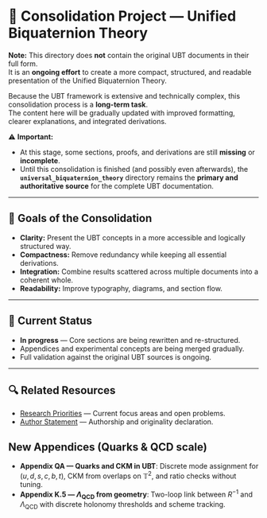 # 📄 Consolidation Project — Unified Biquaternion Theory

**Note:** This directory does **not** contain the original UBT documents in their full form.  
It is an **ongoing effort** to create a more compact, structured, and readable presentation of the Unified Biquaternion Theory.

Because the UBT framework is extensive and technically complex, this consolidation process is a **long-term task**.  
The content here will be gradually updated with improved formatting, clearer explanations, and integrated derivations.

⚠️ **Important:**  
- At this stage, some sections, proofs, and derivations are still **missing** or **incomplete**.  
- Until this consolidation is finished (and possibly even afterwards), the **`universal_biquaternion_theory`** directory remains the **primary and authoritative source** for the complete UBT documentation.

---

## 🎯 Goals of the Consolidation
- **Clarity:** Present the UBT concepts in a more accessible and logically structured way.
- **Compactness:** Remove redundancy while keeping all essential derivations.
- **Integration:** Combine results scattered across multiple documents into a coherent whole.
- **Readability:** Improve typography, diagrams, and section flow.

---

## 📌 Current Status
- **In progress** — Core sections are being rewritten and re-structured.
- Appendices and experimental concepts are being merged gradually.
- Full validation against the original UBT sources is ongoing.

---

## 🔍 Related Resources
- [Research Priorities](../RESEARCH_PRIORITIES.md) — Current focus areas and open problems.
- [Author Statement](../README.md#-author-statement) — Authorship and originality declaration.

## New Appendices (Quarks & QCD scale)

- **Appendix QA — Quarks and CKM in UBT**: Discrete mode assignment for $(u,d,s,c,b,t)$, CKM from overlaps on $\mathbb{T}^2$, and ratio checks without tuning.
- **Appendix K.5 — $\Lambda_{\mathrm{QCD}}$ from geometry**: Two-loop link between $R^{-1}$ and $\Lambda_{\mathrm{QCD}}$ with discrete holonomy thresholds and scheme tracking.

